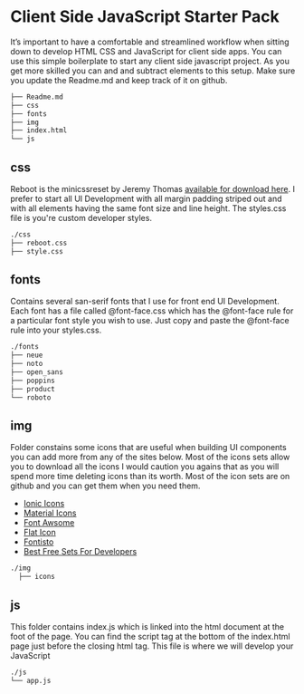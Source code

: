 # Client Side JavaScript Starter Pack
It’s important to have a comfortable and streamlined workflow when sitting down to develop HTML CSS and JavaScript for client side apps. You can use this simple boilerplate to start any client side javascript project. As you get more skilled you can and and subtract elements to this setup. Make sure you update the Readme.md  and keep track of it on github.


 ```bash
├── Readme.md
├── css
├── fonts
├── img
├── index.html
└── js

```

## css ##
Reboot is the minicssreset by Jeremy Thomas  [available for download here](https://jgthms.com/minireset.css/). I prefer to start all UI Development with all margin padding striped out and with all elements having the same font size and line height. The styles.css file is you're custom developer styles.
```bash
./css
├── reboot.css
├── style.css
```

## fonts ##
Contains several san-serif fonts that I use for front end UI Development. Each font has a file called @font-face.css which has the @font-face rule for a particular font style you wish to use. Just copy and paste the @font-face rule into your styles.css.
```bash
./fonts
├── neue
├── noto
├── open_sans
├── poppins
├── product
└── roboto    
```

## img ##
Folder constains some icons that are useful when building UI components you can add more from any of the sites below. Most of the icons sets allow you to download all the icons I would caution you agains that as you will spend more time deleting icons than its worth. Most of the icon sets are on github and you can get them when  you need them.  

- [Ionic Icons](https://ionicons.com/)  
- [Material Icons](https://material.io/resources/icons/?style=baseline)  
- [Font Awsome](https://fontawesome.com/)  
- [Flat Icon](https://www.flaticon.com/)
- [Fontisto](https://fontisto.com/)
- [Best Free Sets For Developers](https://medium.com/@GrayGrids/30-best-free-icon-packs-for-web-designers-2f2317ceaff9)  

```bash
./img
  ├── icons
```


## js ##
This folder contains index.js which is linked into the html document at the foot of the page. You can find the script tag at the bottom of the index.html page just before the closing html tag. This file is where we will develop your JavaScript

```bash
./js
└── app.js
```





